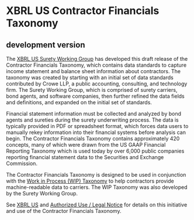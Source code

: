 # XBRL US Contractor Financials Taxonomy 
## development version

The [XBRL US Surety Working Group](https://xbrl.us/wipsurety-working-group) has developed this draft release of the Contractor Financials Taxonomy, which contains data standards to capture income statement and balance sheet information about contractors. The taxonomy was created by starting with an initial set of data standards contributed by Crowe LLP, a public accounting, consulting, and technology firm. The Surety Working Group, which is comprised of surety carriers, bond agents, and software companies, then further refined the data fields and definitions, and expanded on the initial set of standards. 

Financial statement information must be collected and analyzed by bond agents and sureties during the surety underwriting process. The data is typically provided in PDF or spreadsheet format, which forces data users to manually rekey information into their financial systems before analysis can begin. The Contractor Financials Taxonomy contains approximately 420 concepts, many of which were drawn from the US GAAP Financial Reporting Taxonomy which is used today by over 6,000 public companies reporting financial statement data to the Securities and Exchange Commission.

The Contractor Financials Taxonomy is designed to be used in conjunction with the [Work in Process (WIP) Taxonomy](https://xbrl.us/2016-surety-wip) to help contractors provide machine-readable data to carriers. The WIP Taxonomy was also developed by the Surety Working Group. 

See [XBRL US](https://xbrl.us/surety) and [Authorized Use / Legal Notice](https://xbrl.us/contractor_legal) for details on this initiative and use of the Contractor Financials Taxonomy.